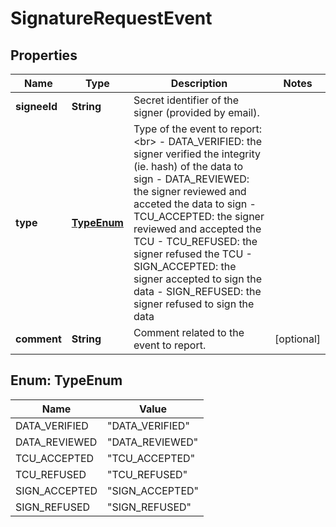 

# SignatureRequestEvent


## Properties

Name | Type | Description | Notes
------------ | ------------- | ------------- | -------------
**signeeId** | **String** | Secret identifier of the signer (provided by email). | 
**type** | [**TypeEnum**](#TypeEnum) | Type of the event to report:&lt;br&gt; - DATA_VERIFIED: the signer verified the integrity (ie. hash) of the data to sign - DATA_REVIEWED: the signer reviewed and acceted the data to sign - TCU_ACCEPTED: the signer reviewed and accepted the TCU - TCU_REFUSED: the signer refused the TCU - SIGN_ACCEPTED: the signer accepted to sign the data - SIGN_REFUSED: the signer refused to sign the data  | 
**comment** | **String** | Comment related to the event to report. |  [optional]



## Enum: TypeEnum

Name | Value
---- | -----
DATA_VERIFIED | &quot;DATA_VERIFIED&quot;
DATA_REVIEWED | &quot;DATA_REVIEWED&quot;
TCU_ACCEPTED | &quot;TCU_ACCEPTED&quot;
TCU_REFUSED | &quot;TCU_REFUSED&quot;
SIGN_ACCEPTED | &quot;SIGN_ACCEPTED&quot;
SIGN_REFUSED | &quot;SIGN_REFUSED&quot;



